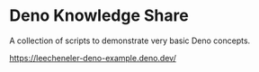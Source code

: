 # Deno Knowledge Share

A collection of scripts to demonstrate very basic Deno concepts.

https://leecheneler-deno-example.deno.dev/
